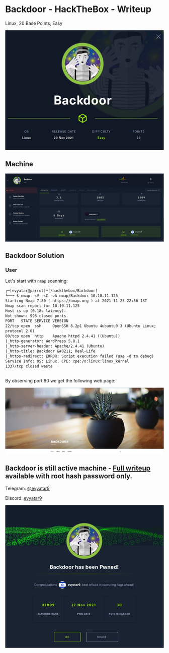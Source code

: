 # Backdoor - HackTheBox - Writeup
Linux, 20 Base Points, Easy

![info.JPG](images/info.JPG)

## Machine

![‏‏Backdoor.JPG](images/Backdoor.JPG)
 

## Backdoor Solution

### User

Let's start with ```nmap``` scanning:

```console
┌─[evyatar@parrot]─[/hackthebox/Backdoor]
└──╼ $ nmap -sV -sC -oA nmap/Backdoor 10.10.11.125
Starting Nmap 7.80 ( https://nmap.org ) at 2021-11-25 22:56 IST
Nmap scan report for 10.10.11.125
Host is up (0.18s latency).
Not shown: 998 closed ports
PORT   STATE SERVICE VERSION
22/tcp open  ssh     OpenSSH 8.2p1 Ubuntu 4ubuntu0.3 (Ubuntu Linux; protocol 2.0)
80/tcp open  http    Apache httpd 2.4.41 ((Ubuntu))
|_http-generator: WordPress 5.8.1
|_http-server-header: Apache/2.4.41 (Ubuntu)
|_http-title: Backdoor &#8211; Real-Life
|_https-redirect: ERROR: Script execution failed (use -d to debug)
Service Info: OS: Linux; CPE: cpe:/o:linux:linux_kernel
1337/tcp closed waste


```

By observing port 80 we get the following web page:

![port80.JPG](images/port80.JPG)


## Backdoor is still active machine - [Full writeup](Backdoor-Writeup.pdf) available with root hash password only.

Telegram: [@evyatar9](https://t.me/evyatar9)

Discord: [evyatar9](https://discordapp.com/users/812805349815091251)

![pwn.JPG](images/pwn.JPG)